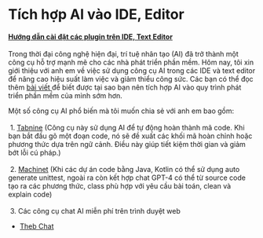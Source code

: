 # Tích hợp AI vào IDE, Editor

#### [Hướng dẫn cài đặt các plugin trên IDE, Text Editor](./install-plugins-instruct)

Trong thời đại công nghệ hiện đại, trí tuệ nhân tạo (AI) đã trở thành một công cụ hỗ trợ mạnh mẽ cho các nhà phát triển phần mềm. Hôm nay, tôi xin giới thiệu với anh em về việc sử dụng công cụ AI trong các IDE và text editor để nâng cao hiệu suất làm việc và giảm thiểu công sức. Các bạn có thể đọc thêm [ bài viết ](./install-plugins-instruct) để biết được tại sao bạn nên tích hợp AI vào quy trình phát triển phần mềm của mình sớm hơn.

Một số công cụ AI phổ biến mà tôi muốn chia sẻ với anh em bao gồm:
<br/>
<br/>
&nbsp;1. [ Tabnine](./tabnine) (Công cụ này sử dụng AI để tự động hoàn thành mã code. Khi bạn bắt đầu gõ một đoạn code, nó sẽ đề xuất các khối mã hoàn chỉnh hoặc phương thức dựa trên ngữ cảnh. Điều này giúp tiết kiệm thời gian và giảm bớt lỗi cú pháp.)
<br/>
<br/>
&nbsp;2. [ Machinet](./machinet) (Khi các dự án code bằng Java, Kotlin có thể sử dụng auto generate unittest, ngoài ra còn kết hợp chat GPT-4 có thể từ source code tạo ra các phương thức, class phù hợp với yêu cầu bài toán, clean và explain code)
<br/>
<br/>
&nbsp;3. Các công cụ chat AI miễn phí trên trình duyệt web
- [Theb Chat](https://chatbot.theb.ai/)
